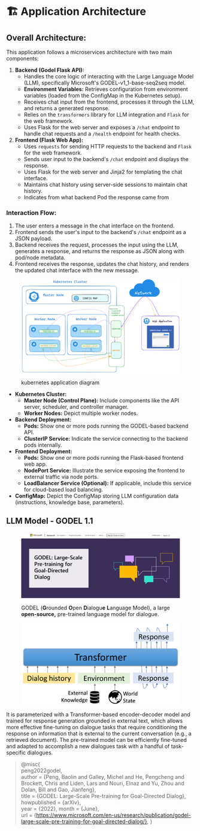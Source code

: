 # 🏗️ Application Architecture

## **Overall Architecture:**

This application follows a microservices architecture with two main components:

1. **Backend (Godel Flask API):**
   * Handles the core logic of interacting with the Large Language Model (LLM), specifically Microsoft's GODEL-v1\_1-base-seq2seq model.
   * **Environment Variables:** Retrieves configuration from environment variables (loaded from the ConfigMap in the Kubernetes setup).
   * Receives chat input from the frontend, processes it through the LLM, and returns a generated response.
   * Relies on the `transformers` library for LLM integration and `Flask` for the web framework.
   * Uses Flask for the web server and exposes a `/chat` endpoint to handle chat requests and a `/health` endpoint for health checks.
2. **Frontend (Flask Web App):**
   * Uses `requests` for sending HTTP requests to the backend and `Flask` for the web framework.
   * Sends user input to the backend's `/chat` endpoint and displays the response.
   * Uses Flask for the web server and Jinja2 for templating the chat interface.
   * Maintains chat history using server-side sessions to maintain chat history.
   * Indicates from what backend Pod the response came from

### **Interaction Flow:**

1. The user enters a message in the chat interface on the frontend.
2. Frontend sends the user's input to the backend's `/chat` endpoint as a JSON payload.
3. Backend receives the request, processes the input using the LLM, generates a response, and returns the response as JSON along with pod/node metadata.
4. Frontend receives the response, updates the chat history, and renders the updated chat interface with the new message.

<figure><img src=".gitbook/assets/image.png" alt=""><figcaption><p>kubernetes application diagram</p></figcaption></figure>

* **Kubernetes Cluster:**
  * **Master Node (Control Plane):** Include components like the API server, scheduler, and controller manager.
  * **Worker Nodes:** Depict multiple worker nodes.
* **Backend Deployment:**
  * **Pods:** Show one or more pods running the GODEL-based backend API.
  * **ClusterIP Service:** Indicate the service connecting to the backend pods internally.
* **Frontend Deployment:**
  * **Pods:** Show one or more pods running the Flask-based frontend web app.
  * **NodePort Service:** Illustrate the service exposing the frontend to external traffic via node ports.
  * **LoadBalancer Service (Optional):** If applicable, include this service for cloud-based load balancing.
* **ConfigMap:** Depict the ConfigMap storing LLM configuration data (instructions, knowledge base, parameters).

## &#x20;LLM Model - GODEL 1.1&#x20;

<figure><img src=".gitbook/assets/image (19).png" alt=""><figcaption><p>GODEL (<strong>G</strong>rounded <strong>O</strong>pen <strong>D</strong>ialogu<strong>e</strong> <strong>L</strong>anguage Model), a large <strong>open-source,</strong> pre-trained language model for dialogue. </p></figcaption></figure>

<figure><img src=".gitbook/assets/image (16).png" alt=""><figcaption></figcaption></figure>

It is parameterized with a Transformer-based encoder-decoder model and trained for response generation grounded in external text, which allows more effective fine-tuning on dialogue tasks that require conditioning the response on information that is external to the current conversation (e.g., a retrieved document). The pre-trained model can be efficiently fine-tuned and adapted to accomplish a new dialogues task with a handful of task-specific dialogues.

> @misc{\
> peng2022godel, \
> author = {Peng, Baolin and Galley, Michel and He, Pengcheng and Brockett, Chris and Liden, Lars and Nouri, Elnaz and Yu, Zhou and Dolan, Bill and Gao, Jianfeng}, \
> title = {GODEL: Large-Scale Pre-training for Goal-Directed Dialog}, \
> howpublished = {arXiv}, \
> year = {2022}, month = {June}, \
> url = {https://www.microsoft.com/en-us/research/publication/godel-large-scale-pre-training-for-goal-directed-dialog/}, }
